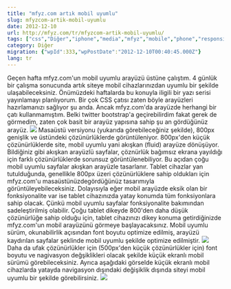 ```yaml
---
title: "mfyz.com artık mobil uyumlu"
slug: mfyzcom-artik-mobil-uyumlu
date: 2012-12-10
url: http://mfyz.com/tr/mfyzcom-artik-mobil-uyumlu/
tags: ["css","Diğer","iphone","media","mfyz","mobile","phone","responsive","table"]
category: Diğer
migration: {"wpId":333,"wpPostDate":"2012-12-10T00:40:45.000Z"}
lang: tr
---
```


Geçen hafta mfyz.com'un mobil uyumlu arayüzü üstüne çalıştım. 4 günlük bir çalışma sonucunda artık siteye mobil cihazlarınızdan uyumlu bir şekilde ulaşabileceksiniz. Önümüzdeki haftalarda bu konuyla iligili bir yazı serisi yayınlamayı planlıyorum. Bir çok CSS çatısı zaten böyle arayüzleri hazırlamanızı sağlıyor şu anda. Ancak mfyz.com'da arayüzde herhangi bir çatı kullanmamıştım. Belki twitter bootstrap'a geçirebilirdim fakat gerek de görmedim, zaten çok basit bir arayüz yapısına sahip şu an gördüğünüz arayüz. ![](/images/archive/tr/2012/12/mfyz_desktop.png) Masaüstü versiyonu (yukarıda görebileceğiniz şekilde), 800px genişlik ve üstündeki çözünürlüklerde görüntüleniyor. 800px'den küçük çözünürlüklerde site, mobil uyumlu yani akışkan (fluid) arayüze dönüşüyor. Bildiğiniz gibi akışkan arayüzlü sayfalar, çöznürlük bağımsız ekrana yayıldığı için farklı çözünürlüklerde sorunsuz görüntülenebiliyor. Bu açıdan çoğu mobil uyumlu sayfalar akışkan arayüzle tasarlanır. Tablet cihazlar yan tutulduğunda, genellikle 800px üzeri çözünürlüklere sahip oldukları için mfyz.com'u masaüstünüzdegördüğünüz tasarımıyla görüntüleyebileceksiniz. Dolayısıyla eğer mobil arayüzde eksik olan bir fonksiyonalite var ise tablet cihazınızda yatay konumda tüm fonksiyonlara sahip olacak. Çünkü mobil uyumlu sayfalar fonksiyonalite bakımından sadeleştirilmiş olabilir. Çoğu tablet dikeyde 800'den daha düşük çözünürlüğe sahip olduğu için, tablet cihazınızı dikey konuma getirdiğinizde mfyz.com'un mobil arayüzünü görmeye başlayacaksınız. Mobil uyumlu sürüm, okunabilirlik açısından font boyutu optimize edilmiş, arayüzü kaydırılan sayfalar şeklinde mobil uyumlu şekilde optimize edilmiştir. ![](/images/archive/tr/2012/12/mfyz_mobile.png) Daha da ufak çözünürlükler için (500px'den küçük çözünürlükler için) font boyutu ve nagivasyon değşiklikleri olacak şekilde küçük ekranlı mobil sürümü görebileceksiniz. Ayrıca aşağıdaki görselde küçük ekranlı mobil cihazlarda yatayda navigasyon dışındaki değişiklik dışında siteyi mobil uyumlu bir şekilde görebilirsiniz. ![](/images/archive/tr/2012/12/mfyz_mobile_landscape.png)